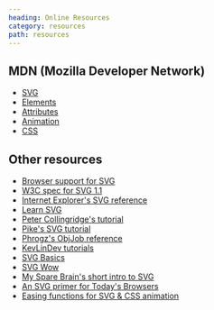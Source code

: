 ```yaml
---
heading: Online Resources
category: resources
path: resources
---
```

MDN (Mozilla Developer Network)
-------------------------------

* [SVG](https://developer.mozilla.org/en-US/SVG)
* [Elements](https://developer.mozilla.org/en-US/SVG/Element)
* [Attributes](https://developer.mozilla.org/en-US/SVG/Attribute)
* [Animation](https://developer.mozilla.org/en-US/SVG/SVG_animation_with_SMIL)
* [CSS](https://developer.mozilla.org/en-US/CSS/CSS_Reference)


Other resources
---------------

* [Browser support for SVG](http://caniuse.com/#cats=SVG)
* [W3C spec for SVG 1.1](http://www.w3.org/TR/SVG11/)
* [Internet Explorer's SVG reference](http://msdn.microsoft.com/en-us/library/ie/ff971903(v=vs.85).aspx)
* [Learn SVG](http://learnsvg.com)
* [Peter Collingridge's tutorial](http://www.petercollingridge.co.uk/svg-tutorial)
* [Pike's SVG tutorial](http://apike.ca/prog_svg.html)
* [Phrogz's ObjJob reference](http://objjob.phrogz.net/svg/hierarchy)
* [KevLinDev tutorials](http://www.kevlindev.com/tutorials/basics/index.htm)
* [SVG Basics](http://www.svgbasics.com)
* [SVG Wow](http://svg-wow.org)
* [My Spare Brain's short intro to SVG](http://www.mysparebrain.com/svgjs)
* [An SVG primer for Today's Browsers](http://www.w3.org/Graphics/SVG/IG/resources/svgprimer.html)
* [Easing functions for SVG & CSS animation](http://easings.net)
